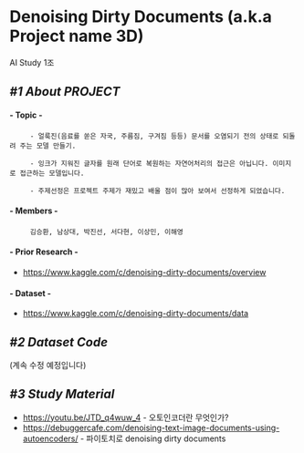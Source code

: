 Denoising Dirty Documents (a.k.a Project name 3D)
=================================================
AI Study 1조

## *#1 About PROJECT*
#### - __Topic__ -
         - 얼룩진(음료를 쏟은 자국, 주름짐, 구겨짐 등등) 문서를 오염되기 전의 상태로 되돌려 주는 모델 만들기.
        
         - 잉크가 지워진 글자를 원래 단어로 복원하는 자연어처리의 접근은 아닙니다. 이미지로 접근하는 모델입니다.
         
         - 주제선정은 프로젝트 주제가 재밌고 배울 점이 많아 보여서 선정하게 되었습니다. 

#### - __Members__ -   
         김승환, 남상대, 박진선, 서다현, 이상민, 이해영

#### - __Prior Research__ -
 - https://www.kaggle.com/c/denoising-dirty-documents/overview

#### - __Dataset__ -
 - https://www.kaggle.com/c/denoising-dirty-documents/data
 

## *#2 Dataset Code*

(계속 수정 예정입니다)

## *#3 Study Material*
- https://youtu.be/JTD_q4wuw_4 - 오토인코더란 무엇인가?
- https://debuggercafe.com/denoising-text-image-documents-using-autoencoders/ - 파이토치로 denoising dirty documents
